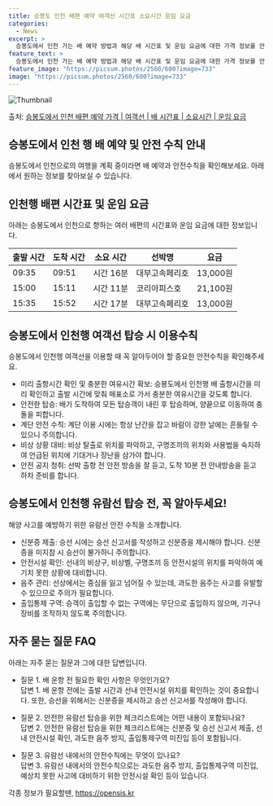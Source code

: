```yaml
---
title: 승봉도 인천 배편 예약 여객선 시간표 소요시간 운임 요금
categories:
  - News
excerpt: >
  승봉도에서 인천 가는 배 예약 방법과 해당 배 시간표 및 운임 요금에 대한 가격 정보를 안내 드리겠습니다. 안전하고 재밋는 인천행 여행을 위해 아래 정보 참고하시기 바랍니다. 인천행 배편 예약하기 👈 클릭승봉도에서 인천행 배 시간표출발 시간도착 시간소요 시간선박명요금09:3509:510시간 16분대부고속페리호13,000원15:0015:110시간 11분코리아피스호21,100원15:3515:520시간 17분대부고속페리호13,000원인천행 배편 예약하기 👈 클릭승봉도에서 인천행 여객선 탑승 시 이용수칙승봉도에서 인천행 여객선을 이용할 때 꼭 알아두어야 할 이용수칙을 소개합니다. 중요한 내용: 미리 출항시간 확인 및 충분한 여유시간 확보출항 시간 확인 및 충분한 여유시간 확보: 승봉도에서 인천행 배 출항시간을 ..
feature_text: >
  승봉도에서 인천 가는 배 예약 방법과 해당 배 시간표 및 운임 요금에 대한 가격 정보를 안내 드리겠습니다. 안전하고 재밋는 인천행 여행을 위해 아래 정보 참고하시기 바랍니다. 인천행 배편 예약하기 👈 클릭승봉도에서 인천행 배 시간표출발 시간도착 시간소요 시간선박명요금09:3509:510시간 16분대부고속페리호13,000원15:0015:110시간 11분코리아피스호21,100원15:3515:520시간 17분대부고속페리호13,000원인천행 배편 예약하기 👈 클릭승봉도에서 인천행 여객선 탑승 시 이용수칙승봉도에서 인천행 여객선을 이용할 때 꼭 알아두어야 할 이용수칙을 소개합니다. 중요한 내용: 미리 출항시간 확인 및 충분한 여유시간 확보출항 시간 확인 및 충분한 여유시간 확보: 승봉도에서 인천행 배 출항시간을 ..
feature_image: "https://picsum.photos/2560/600?image=733"
image: "https://picsum.photos/2560/600?image=733"
---
```


![Thumbnail](https://img1.daumcdn.net/thumb/R800x0/?scode=mtistory2&fname=https%3A%2F%2Fblog.kakaocdn.net%2Fdn%2FvPtRn%2FbtsHDNp1nNd%2FeCzmiA07OIkyVRLgpT2iWK%2Fimg.webp)

<p>출처: <a href="https://opensis.kr/entry/%EC%8A%B9%EB%B4%89%EB%8F%84%EC%97%90%EC%84%9C-%EC%9D%B8%EC%B2%9C-%EB%B0%B0%ED%8E%B8-%EC%98%88%EC%95%BD-%EA%B0%80%EA%B2%A9-%EC%97%AC%EA%B0%9D%EC%84%A0-%EB%B0%B0-%EC%8B%9C%EA%B0%84%ED%91%9C-%EC%86%8C%EC%9A%94%EC%8B%9C%EA%B0%84-%EC%9A%B4%EC%9E%84-%EC%9A%94%EA%B8%88" rel="dofollow">승봉도에서 인천 배편 예약 가격 | 여객선 | 배 시간표 | 소요시간 | 운임 요금</a> </p>

## 승봉도에서 인천 행 배 예약 및 안전 수칙 안내

승봉도에서 인천으로의 여행을 계획 중이라면 배 예약과 안전수칙을 확인해보세요. 아래에서 원하는 정보를 찾아보실 수 있습니다.

## **인천행 배편 시간표 및 운임 요금**

아래는 승봉도에서 인천으로 향하는 여러 배편의 시간표와 운임 요금에 대한 정보입니다.

**출발 시간** | **도착 시간** | **소요 시간** | **선박명** | **요금**  
---|---|---|---|---  
09:35 | 09:51 | 시간 16분 | 대부고속페리호 | 13,000원  
15:00 | 15:11 | 시간 11분 | 코리아피스호 | 21,100원  
15:35 | 15:52 | 시간 17분 | 대부고속페리호 | 13,000원  
  
## **승봉도에서 인천행 여객선 탑승 시 이용수칙**

승봉도에서 인천행 여객선을 이용할 때 꼭 알아두어야 할 중요한 안전수칙을 확인해주세요.

  * 미리 출항시간 확인 및 충분한 여유시간 확보: 승봉도에서 인천행 배 출항시간을 미리 확인하고 출발 시간에 맞춰 매표소로 가서 충분한 여유시간을 갖도록 합니다.
  * 안전한 탑승: 배가 도착하여 모든 탑승객이 내린 후 탑승하며, 양끝으로 이동하여 충돌을 피합니다.
  * 계단 안전 수칙: 계단 이용 시에는 항상 난간을 잡고 바람이 강한 날에는 흔들릴 수 있으니 주의합니다.
  * 비상 상황 대비: 비상 탈출로 위치를 파악하고, 구명조끼의 위치와 사용법을 숙지하여 언급된 위치에 기대거나 장난을 삼가야 합니다.
  * 안전 공지 청취: 선박 출항 전 안전 방송을 잘 듣고, 도착 10분 전 안내방송을 듣고 하차 준비를 합니다.

## **승봉도에서 인천행 유람선 탑승 전, 꼭 알아두세요!**

해양 사고를 예방하기 위한 유람선 안전 수칙을 소개합니다.

  * 신분증 제출: 승선 시에는 승선 신고서를 작성하고 신분증을 제시해야 합니다. 신분증을 미지참 시 승선이 불가하니 주의합니다.
  * 안전시설 확인: 선내의 비상구, 비상벨, 구명조끼 등 안전시설의 위치를 파악하여 예기치 못한 상황에 대비합니다.
  * 음주 관리: 선상에서는 중심을 잃고 넘어질 수 있는데, 과도한 음주는 사고를 유발할 수 있으므로 주의가 필요합니다.
  * 출입통제 구역: 승객이 출입할 수 없는 구역에는 무단으로 출입하지 않으며, 기구나 장비를 조작하지 않도록 주의합니다.

## **자주 묻는 질문 FAQ**

아래는 자주 묻는 질문과 그에 대한 답변입니다.

  * 질문 1. 배 운항 전 필요한 확인 사항은 무엇인가요?   
답변 1. 배 운항 전에는 출발 시간과 선내 안전시설 위치를 확인하는 것이 중요합니다. 또한, 승선을 위해서는 신분증을 제시하고 승선
신고서를 작성해야 합니다.

  * 질문 2. 안전한 유람선 탑승을 위한 체크리스트에는 어떤 내용이 포함되나요?   
답변 2. 안전한 유람선 탑승을 위한 체크리스트에는 신분증 및 승선 신고서 제출, 선내 안전시설 확인, 과도한 음주 방지, 출입통제구역
미진입 등이 포함됩니다.

  * 질문 3. 유람선 내에서의 안전수칙에는 무엇이 있나요?   
답변 3. 유람선 내에서의 안전수칙으로는 과도한 음주 방지, 출입통제구역 미진입, 예상치 못한 사고에 대비하기 위한 안전시설 확인 등이
있습니다.



 

각종 정보가 필요할땐, <a href="https://opensis.kr" rel="dofollow">https://opensis.kr</a>


